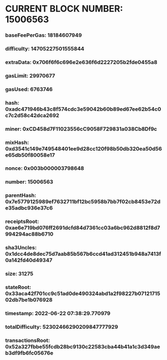 # CURRENT BLOCK NUMBER: 15006563

### baseFeePerGas: 18184607949
### difficulty: 14705227501555844
### extraData: 0x706f6f6c696e2e636f6d2227205b2fde0455a8
### gasLimit: 29970677
### gasUsed: 6763746
### hash: 0xadc471946b43c8f574cdc3e59042b60b89ed67ee62b54c0c7c2d58c42dca2692
### miner: 0xCD458d7F11023556cC9058F729831a038Cb8Df9c
### mixHash: 0xd3541c149e749548401ee9d28cc120f98b50db320ea50d56e65db50f80058e17
### nonce: 0x003b000003798648
### number: 15006563
### parentHash: 0x7e5779125989ef7632711bf12bc5958b7bb7f02cb8453e72de35adbc936e37c6
### receiptsRoot: 0xae6e719bd076ff2691dcfd84d7361cc03a6bc962d8812f8d7994294ac88b6710
### sha3Uncles: 0x1dcc4de8dec75d7aab85b567b6ccd41ad312451b948a7413f0a142fd40d49347
### size: 31275
### stateRoot: 0x33aca42f701cc9c51ad0de490324abd1a2f98227b0712171502db7be1b076928
### timestamp: 2022-06-22 07:38:29.770979
### totalDifficulty: 52302466290209847777929
### transactionsRoot: 0x52a327fbbe55fcdb28bc9130c22583cba44b41a1c3d349aeb3df9fb6fc05676e
